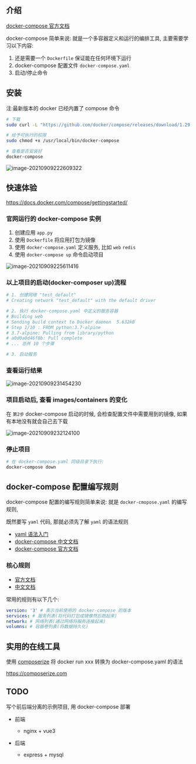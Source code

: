 ## 介绍

[docker-compose 官方文档](https://docs.docker.com/compose/)

docker-compose 简单来说: 就是一个多容器定义和运行的编排工具, 主要需要学习以下内容:

1. 还是需要一个 `Dockerfile` 保证能在任何环境下运行
2. docker-compose 配置文件 `docker-compose.yaml`
3. 启动/停止命令

## 安装

<span class="red-text">注:最新版本的 docker 已经内置了 compose 命令</span>

```bash
# 下载
sudo curl -L "https://github.com/docker/compose/releases/download/1.29.2/docker-compose-$(uname -s)-$(uname -m)" -o /usr/local/bin/docker-compose

# 给予可执行的权限
sudo chmod +x /usr/local/bin/docker-compose

# 查看是否安装好
docker-compose
```

![image-20210909222609322](https://raw.githubusercontent.com/liaohui5/images/main/images/202109092226030.png)

## 快速体验

https://docs.docker.com/compose/gettingstarted/

### 官网运行的 docker-compose 实例

1. 创建应用 `app.py`
2. 使用 `Dockerfile` 将应用打包为镜像
3. 使用 `docker-compose.yaml` 定义服务, 比如 `web` `redis`
4. 使用 `docker-compose up` 命令启动项目

![image-20210909225611416](https://raw.githubusercontent.com/liaohui5/images/main/images/202109092256139.png)

### 以上项目的启动(docker-composer up)流程

```bash
# 1. 创建网络 "test_default"
# Creating network "test_default" with the default driver

# 2. 执行 docker-compose.yaml 中定义的服务容器
# Building web
# Sending build context to Docker daemon  5.632kB
# Step 1/10 : FROM python:3.7-alpine
# 3.7-alpine: Pulling from library/python
# a0d0a0d46f8b: Pull complete
# ... 总共 10 个步骤

# 3. 启动服务
```

### 查看运行结果

![image-20210909231454230](https://raw.githubusercontent.com/liaohui5/images/main/images/202109092314093.png)

### 项目启动后, 查看 images/containers 的变化

在 `第2步` docker-compose 启动的时候, 会检查配置文件中需要用到的镜像, 如果有本地没有就会自己去下载

![image-20210909232124100](https://raw.githubusercontent.com/liaohui5/images/main/images/202109092321329.png)

### 停止项目

```bash
# 在 docker-compose.yaml 同级目录下执行:
docker-compose down
```

## docker-compose 配置编写规则

docker-compose 配置的编写规则简单来说: 就是 `docker-cmopose.yaml` 的编写规则,

既然要写 `yaml` 代码, 那就必须先了解 `yaml` 的语法规则

- [yaml 语法入门](https://www.runoob.com/w3cnote/yaml-intro.html)
- [docker-compose 中文文档](https://dockerdocs.cn/compose/)
- [docker-compose 官方文档](https://docs.docker.com/compose/)

### 核心规则

- [官方文档](https://docs.docker.com/compose/compose-file/)
- [中文文档](https://dockerdocs.cn/compose/compose-file/)

常用的规则有以下几个:

```yaml
version: '3' # 表示当前使用的 docker-compose 的版本
services: # 服务列表(将代码打包成镜像然后跑起来)
network: # 网络列表(通过网络将服务连接起来)
volumns: # 容器卷列表(将数据持久化)
```

## 实用的在线工具

使用 [composerize](https://github.com/composerize/composerize) 将 docker run xxx 转换为 docker-compose.yaml 的语法

https://composerize.com

## TODO

写个前后端分离的示例项目, 用 docker-compose 部署

- 前端

  - nginx + vue3

- 后端
  - express + mysql
